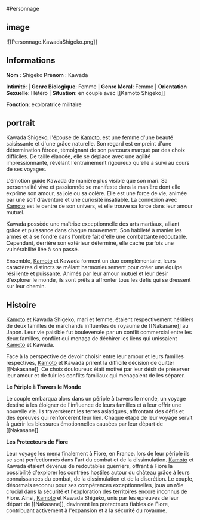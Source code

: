#Personnage

## image
![[Personnage.KawadaShigeko.png]]

## Informations
**Nom** : Shigeko
**Prénom** : Kawada

**Intimité**: 
| **Genre Biologique**: Femme
| **Genre Moral**: Femme
| **Orientation Sexuelle**: Hétéro
| **Situation**: en couple avec [[Kamoto Shigeko]]

**Fonction**: exploratrice militaire

## portrait
Kawada Shigeko, l'épouse de [Kamoto](Kamoto%20Shigeko.md), est une femme d'une beauté saisissante et d'une grâce naturelle. Son regard est empreint d'une détermination féroce, témoignant de son parcours marqué par des choix difficiles. De taille élancée, elle se déplace avec une agilité impressionnante, révélant l'entraînement rigoureux qu'elle a suivi au cours de ses voyages.

L'émotion guide Kawada de manière plus visible que son mari. Sa personnalité vive et passionnée se manifeste dans la manière dont elle exprime son amour, sa joie ou sa colère. Elle est une force de vie, animée par une soif d'aventure et une curiosité insatiable. La connexion avec [Kamoto](Kamoto%20Shigeko.md) est le centre de son univers, et elle trouve sa force dans leur amour mutuel.

Kawada possède une maîtrise exceptionnelle des arts martiaux, alliant grâce et puissance dans chaque mouvement. Son habileté à manier les armes et à se fondre dans l'ombre fait d'elle une combattante redoutable. Cependant, derrière son extérieur déterminé, elle cache parfois une vulnérabilité liée à son passé.

Ensemble, [Kamoto](Kamoto%20Shigeko.md) et Kawada forment un duo complémentaire, leurs caractères distincts se mêlant harmonieusement pour créer une équipe résiliente et puissante. Animés par leur amour mutuel et leur désir d'explorer le monde, ils sont prêts à affronter tous les défis qui se dressent sur leur chemin.

## Histoire
[Kamoto](Kamoto%20Shigeko.md) et Kawada Shigeko, mari et femme, étaient respectivement héritiers de deux familles de marchands influentes du royaume de [[Nakasane]] au Japon. Leur vie paisible fut bouleversée par un conflit commercial entre les deux familles, conflict qui menaça de déchirer les liens qui unissaient [Kamoto](Kamoto%20Shigeko.md) et Kawada.

Face à la perspective de devoir choisir entre leur amour et leurs familles respectives, [Kamoto](Kamoto%20Shigeko.md) et Kawada prirent la difficile décision de quitter [[Nakasane]]. Ce choix douloureux était motivé par leur désir de préserver leur amour et de fuir les conflits familiaux qui menaçaient de les séparer.

**Le Périple à Travers le Monde**

Le couple embarqua alors dans un périple à travers le monde, un voyage destiné à les éloigner de l'influence de leurs familles et à leur offrir une nouvelle vie. Ils traversèrent les terres asiatiques, affrontant des défis et des épreuves qui renforcèrent leur lien. Chaque étape de leur voyage servit à guérir les blessures émotionnelles causées par leur départ de [[Nakasane]].

**Les Protecteurs de Fiore**

Leur voyage les mena finalement à Fiore, en France. lors de leur périple ils se sont perfectionnés dans l'art du combat et de la dissimulation. [Kamoto](Kamoto%20Shigeko.md) et Kawada étaient devenus de redoutables guerriers, offrant à Fiore la possibilité d'explorer les contrées hostiles autour du château grâce à leurs connaissances du combat, de la dissimulation et de la discrétion. Le couple, désormais reconnu pour ses compétences exceptionnelles, joua un rôle crucial dans la sécurité et l'exploration des territoires encore inconnus de Fiore. Ainsi, [Kamoto](Kamoto%20Shigeko.md) et Kawada Shigeko, unis par les épreuves de leur départ de [[Nakasane]], devinrent les protecteurs fiables de Fiore, contribuant activement à l'expansion et à la sécurité du royaume.